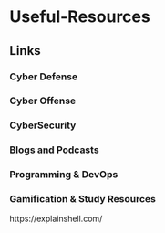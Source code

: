 # Useful-Resources

## Links

### Cyber Defense
<p> </p>

### Cyber Offense
<p> </p>

### CyberSecurity
<p> </p>

### Blogs and Podcasts
<p> </p>

### Programming & DevOps
<p> </p>

### Gamification & Study Resources
<p> https://explainshell.com/ </p>
<p> </p>
<p> </p>
<p> </p>
<p> </p>
